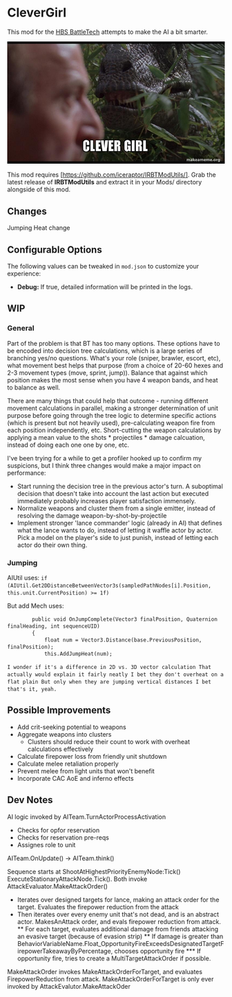 # CleverGirl

This mod for the [HBS BattleTech](http://battletechgame.com/) attempts to make the AI a bit smarter.

![Jurassic Part Clever Girl](clever-girl-5b1b38.jpg)



This mod requires [https://github.com/iceraptor/IRBTModUtils/]. Grab the latest release of __IRBTModUtils__ and extract it in your Mods/ directory alongside of this mod.

## Changes

Jumping Heat change



## Configurable Options

The following values can be tweaked in `mod.json` to customize your experience:
* **Debug:** If true, detailed information will be printed in the logs.

## WIP

### General
Part of the problem is that BT has too many options. These options have to be encoded into decision tree calculations, which is a large series of branching yes/no questions. What's your role (sniper, brawler, escort, etc), what movement best helps that purpose (from a choice of 20-60 hexes and 2-3 movement types (move, sprint, jump)). Balance that against which position makes the most sense when you have 4 weapon bands, and heat to balance as well.

There are many things that could help that outcome - running different movement calculations in parallel, making a stronger determination of unit purpose before going through the tree logic to determine specific actions (which is present but not heavily used), pre-calculating weapon fire from each position independently, etc. Short-cutting the weapon calculations by applying a mean value to the shots * projectiles * damage calcuation, instead of doing each one one by one, etc.

I've been trying for a while to get a profiler hooked up to confirm my suspicions, but I think three changes would make a major impact on performance:

* Start running the decision tree in the previous actor's turn. A suboptimal decision that doesn't take into account the last action but executed immediately probably increases player satisfaction immensely.
* Normalize weapons and cluster them from a single emitter, instead of resolving the damage weapon-by-shot-by-projectile
* Implement stronger 'lance commander' logic (already in AI) that defines what the lance wants to do, instead of letting it waffle actor by actor. Pick a model on the player's side to just punish, instead of letting each actor do their own thing.

### Jumping
AIUtil uses: `if (AIUtil.Get2DDistanceBetweenVector3s(sampledPathNodes[i].Position, this.unit.CurrentPosition) >= 1f)`

But add Mech uses: 

```
        public void OnJumpComplete(Vector3 finalPosition, Quaternion finalHeading, int sequenceUID)
        {
            float num = Vector3.Distance(base.PreviousPosition, finalPosition);
            this.AddJumpHeat(num);
```

`I wonder if it's a difference in 2D vs. 3D vector calculation
That actually would explain it fairly neatly
I bet they don't overheat on a flat plain
But only when they are jumping vertical distances
I bet that's it, yeah.`

## Possible Improvements

* Add crit-seeking potential to weapons
* Aggregate weapons into clusters
  * Clusters should reduce their count to work with overheat calculations effectively
* Calculate firepower loss from friendly unit shutdown
* Calculate melee retaliation properly 
* Prevent melee from light units that won't benefit
* Incorporate CAC AoE and inferno effects

## Dev Notes

AI logic invoked by AITeam.TurnActorProcessActivation

* Checks for opfor reservation
* Checks for reservation pre-reqs
* Assignes role to unit

AITeam.OnUpdate() -> AITeam.think()

Sequence starts at ShootAtHighestPriorityEnemyNode:Tick() ExecuteStationaryAttackNode.Tick(). Both invoke AttackEvaluator.MakeAttackOrder() 

* Iterates over designed targets for lance, making an attack order for the target. Evaluates the firepower reduction from the attack
* Then iterates over every enemy unit that's not dead, and is an abstract actor. MakesAnAttack order, and evals firepower reduction from attack.
** For each target, evaluates additional damage from friends attacking an evasive target (because of evasion strip)
** If damage is greater than BehaviorVariableName.Float_OpportunityFireExceedsDesignatedTargetFirepowerTakeawayByPercentage, chooses opportunity fire
*** If opportunity fire, tries to create a MultiTargetAttackOrder if possible.

MakeAttackOrder invokes MakeAttackOrderForTarget, and evaluates FirepowerReduction from attack. MakeAttackOrderForTarget is only ever invoked by AttackEvalutor.MakeAttackOder